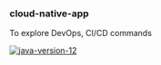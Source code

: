 ### cloud-native-app
To explore DevOps, CI/CD commands

[![java-version-12](https://img.shields.io/badge/open--jdk-12-orange)](https://www.google.com)
